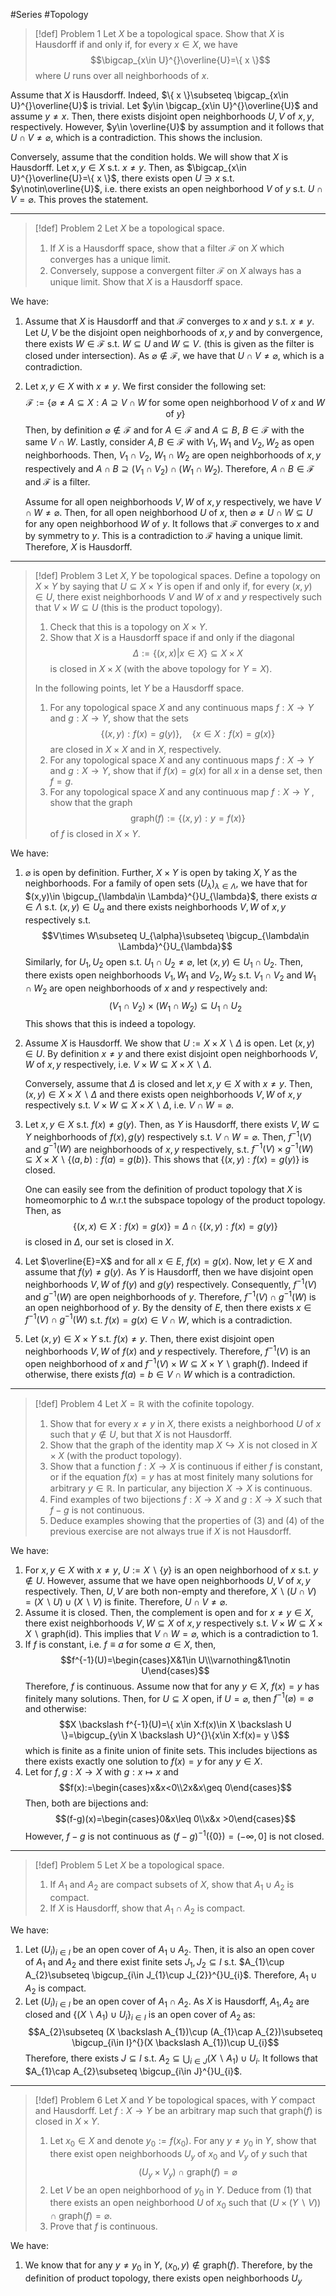 #Series #Topology 

> [!def] Problem 1
> Let $X$ be a topological space. Show that $X$ is Hausdorff if and only if, for every $x\in X$, we have $$\bigcap_{x\in U}^{}\overline{U}=\{ x \}$$ where $U$ runs over all neighborhoods of $x$.

Assume that $X$ is Hausdorff. Indeed, $\{ x \}\subseteq \bigcap_{x\in U}^{}\overline{U}$ is trivial. Let $y\in \bigcap_{x\in U}^{}\overline{U}$ and assume $y\neq x$. Then, there exists disjoint open neighborhoods $U,V$ of $x,y$, respectively. However, $y\in \overline{U}$ by assumption and it follows that $U\cap V\neq\varnothing$, which is a contradiction. This shows the inclusion.

Conversely, assume that the condition holds. We will show that $X$ is Hausdorff. Let $x,y\in X$ s.t. $x\neq y$. Then, as $\bigcap_{x\in U}^{}\overline{U}=\{ x \}$, there exists open $U\ni x$ s.t. $y\notin\overline{U}$, i.e. there exists an open neighborhood $V$ of $y$ s.t. $U\cap V=\varnothing$. This proves the statement.

---
> [!def] Problem 2
> Let $X$ be a topological space. 
> 1. If $X$ is a Hausdorff space, show that a filter $\mathcal{F}$ on $X$ which converges has a unique limit.
> 2. Conversely, suppose a convergent filter $\mathcal{F}$ on $X$ always has a unique limit. Show that $X$ is a Hausdorff space. 

We have: 
1. Assume that $X$ is Hausdorff and that $\mathcal{F}$ converges to $x$ and $y$ s.t. $x\neq y$. Let $U,V$ be the disjoint open neighborhoods of $x,y$ and by convergence, there exists $W\in \mathcal{F}$ s.t. $W\subseteq U$ and $W\subseteq V$. (this is given as the filter is closed under intersection). As $\varnothing\notin \mathcal{F}$, we have that $U\cap V\neq \varnothing$, which is a contradiction.
2. Let $x,y\in X$ with $x\neq y$. We first consider the following set: $$\mathcal{F}:=\{\varnothing\neq A\subseteq X: A\supseteq V\cap W \text{ for some open neighborhood }V\text{ of }x \text{ and }W\text{ of }y \}$$Then, by definition $\varnothing \notin \mathcal{F}$ and for $A\in \mathcal{F}$ and $A\subseteq B$, $B\in \mathcal{F}$ with the same $V\cap W$. Lastly, consider $A,B\in \mathcal{F}$ with $V_{1},W_{1}$ and $V_{2},W_{2}$ as open neighborhoods. Then, $V_{1}\cap V_{2}$, $W_{1}\cap W_{2}$ are open neighborhoods of $x,y$ respectively and $A \cap B\supseteq (V_{1}\cap V_{2})\cap(W_{1}\cap W_{2})$. Therefore, $A\cap B\in \mathcal{F}$ and $\mathcal{F}$ is a filter. 
   
   Assume for all open neighborhoods $V,W$ of $x,y$ respectively, we have $V\cap W\neq \varnothing$. Then, for all open neighborhood $U$ of $x$, then $\varnothing \neq U\cap W\subseteq U$ for any open neighborhood $W$ of $y$. It follows that $\mathcal{F}$ converges to $x$ and by symmetry to $y$. This is a contradiction to $\mathcal{F}$ having a unique limit. Therefore, $X$ is Hausdorff.
---
> [!def] Problem 3
> Let $X,Y$ be topological spaces. Define a topology on $X\times Y$ by saying that $U\subseteq X\times Y$ is open if and only if, for every $(x,y)\in U$, there exist neighborhoods $V$ and $W$ of $x$ and $y$ respectively such that $V\times W\subseteq U$ (this is the product topology).
> 1. Check that this is a topology on $X\times Y$.
> 2. Show that $X$ is a Hausdorff space if and only if the diagonal $$\Delta:=\{ (x,x)|x\in X \}\subseteq X\times X$$ is closed in $X\times X$ (with the above topology for $Y=X$).
> 
> In the following points, let $Y$ be a Hausdorff space.
>1. For any topological space $X$ and any continuous maps $f:X\to Y$ and $g:X\to Y$, show that the sets $$\{ (x,y):f(x)=g(y) \},\quad \{ x\in X:f(x)=g(x) \}$$ are closed in $X\times X$ and in $X$, respectively. 
>2. For any topological space $X$ and any continuous maps $f:X\to Y$ and $g:X\to Y$, show that if $f(x)=g(x)$ for all $x$ in a dense set, then $f=g$.
>3. For any topological space $X$ and any continuous map $f:X\to Y$ , show that the graph $$\text{graph}(f):=\{ (x,y) :y=f(x)\}$$ of $f$ is closed in $X\times Y$.

We have:
1. $\varnothing$ is open by definition. Further, $X\times Y$ is open by taking $X,Y$ as the neighborhoods. For a family of open sets $(U_{\lambda})_{\lambda\in \Lambda}$, we have that for $(x,y)\in \bigcup_{\lambda\in \Lambda}^{}U_{\lambda}$, there exists $\alpha\in \Lambda$ s.t. $(x,y)\in U_{\alpha}$ and there exists neighborhoods $V,W$ of $x,y$ respectively s.t. $$V\times W\subseteq U_{\alpha}\subseteq \bigcup_{\lambda\in \Lambda}^{}U_{\lambda}$$
	Similarly, for $U_{1},U_{2}$ open s.t. $U_{1}\cap U_{2}\neq \varnothing$, let $(x,y)\in U_{1}\cap U_{2}$. Then, there exists open neighborhoods $V_{1},W_{1}$ and $V_{2},W_{2}$  s.t. $V_{1}\cap V_{2}$ and $W_{1}\cap W_{2}$ are open neighborhoods of $x$ and $y$ respectively and: $$(V_{1}\cap V_{2})\times(W_{1}\cap W_{2})\subseteq U_{1}\cap U_{2}$$ This shows that this is indeed a topology.
2. Assume $X$ is Hausdorff. We show that $U:=X\times X \backslash\Delta$ is open. Let $(x,y)\in U$. By definition $x\neq y$ and there exist disjoint open neighborhoods $V,W$ of $x,y$ respectively, i.e. $V\times W\subseteq X\times X \backslash \Delta$. 
   
   Conversely, assume that $\Delta$ is closed and let $x,y\in X$ with $x\neq y$. Then, $(x,y)\in X\times X \backslash \Delta$ and there exists open neighborhoods $V,W$ of $x,y$ respectively s.t. $V\times W\subseteq X \times X \backslash \Delta$, i.e. $V\cap W=\varnothing$. 
3. Let $x,y\in X$ s.t. $f(x)\neq g(y)$. Then, as $Y$ is Hausdorff, there exists $V,W\subseteq Y$ neighborhoods of $f(x),g(y)$ respectively s.t. $V\cap W=\varnothing$. Then, $f^{-1}(V)$ and $g^{-1}(W)$ are neighborhoods of $x,y$ respectively, s.t. $f^{-1}(V)\times g^{-1}(W)\subseteq X\times X \backslash\{ (a,b):f(a)=g(b) \}$. This shows that $\{ (x,y):f(x)=g(y) \}$ is closed.
   
   One can easily see from the definition of product topology that $X$ is homeomorphic to $\Delta$ w.r.t the subspace topology of the product topology. Then, as $$\{(x,x)\in X:f(x) =g(x)\}=\Delta \cap\{ (x,y):f(x)= g(y)  \}$$ is closed in $\Delta$, our set is closed in $X$.
4. Let $\overline{E}=X$ and for all $x\in E$, $f(x)=g(x)$. Now, let $y\in X$ and assume that $f(y)\neq g(y)$. As $Y$ is Hausdorff, then we have disjoint open neighborhoods $V,W$ of $f(y)$ and $g(y)$ respectively. Consequently, $f^{-1}(V)$ and $g^{-1}(W)$ are open neighborhoods of $y$. Therefore, $f^{-1}(V)\cap g^{-1}(W)$ is an open neighborhood of $y$. By the density of $E$, then there exists $x\in f^{-1}(V)\cap g^{-1}(W)$ s.t. $f(x)=g(x)\in V\cap W$, which is a contradiction.
5. Let $(x,y)\in X\times Y$ s.t. $f(x)\neq y$. Then, there exist disjoint open neighborhoods $V,W$ of $f(x)$ and $y$ respectively. Therefore, $f^{-1}(V)$ is an open neighborhood of $x$ and $f^{-1}(V)\times W\subseteq X\times Y \backslash \text{graph}(f)$. Indeed if otherwise, there exists $f(a)=b\in V\cap W$ which is a contradiction. 
---
> [!def] Problem 4
> Let $X=\mathbb{R}$ with the cofinite topology.
> 1. Show that for every $x\neq y$ in $X$, there exists a neighborhood $U$ of $x$ such that $y\notin U$, but that $X$ is not Hausdorff.
> 2. Show that the graph of the identity map $X\hookrightarrow X$ is not closed in $X\times X$ (with the product topology).
> 3. Show that a function $f:X\to X$ is continuous if either $f$ is constant, or if the equation $f(x)=y$ has at most finitely many solutions for arbitrary $y\in \mathbb{R}$. In particular, any bijection $X\to X$ is continuous.
> 4. Find examples of two bijections $f:X\to X$ and $g:X\to X$ such that $f-g$ is not continuous.
> 5. Deduce examples showing that the properties of (3) and (4) of the previous exercise are not always true if $X$ is not Hausdorff.

We have: 
1. For $x,y\in X$ with $x\neq y$, $U:=X \backslash \{ y \}$ is an open neighborhood of $x$ s.t. $y\notin U$. However, assume that we have open neighborhoods $U,V$ of $x,y$ respectively. Then, $U,V$ are both non-empty and therefore,  $X \backslash(U\cap V)=(X \backslash U) \cup (X \backslash V)$ is finite. Therefore, $U\cap V \neq \varnothing$.
2. Assume it is closed. Then, the complement is open and for $x\neq y\in X$, there exist neighborhoods $V,W\subseteq X$ of $x,y$ respectively s.t. $V\times W\subseteq X\times X \backslash \text{graph}(\text{id})$. This implies that $V\cap W=\varnothing$, which is a contradiction to 1.
3. If $f$ is constant, i.e. $f\equiv a$ for some $a\in X$, then, $$f^{-1}(U)=\begin{cases}X&1\in U\\\varnothing&1\notin U\end{cases}$$Therefore, $f$ is continuous. Assume now that for any $y\in X$, $f(x)=y$ has finitely many solutions. Then, for $U\subseteq X$ open, if $U=\varnothing$, then $f^{-1}(\varnothing)=\varnothing$ and otherwise: $$X \backslash f^{-1}(U)=\{ x\in X:f(x)\in X \backslash U \}=\bigcup_{y\in X \backslash U}^{}\{x\in X:f(x)= y  \}$$which is finite as a finite union of finite sets. This includes bijections as there exists exactly one solution to $f(x)=y$ for any $y\in X$.
4. Let for $f,g:X\to X$ with $g:x\mapsto x$ and $$f(x):=\begin{cases}x&x<0\\2x&x\geq 0\end{cases}$$Then, both are bijections and: $$(f-g)(x)=\begin{cases}0&x\leq 0\\x&x >0\end{cases}$$However, $f-g$ is not continuous as $(f-g)^{-1}(\{ 0 \})=(-\infty,0]$ is not closed. 
---
> [!def] Problem 5
> Let $X$ be a topological space. 
> 1. If $A_{1}$ and $A_{2}$ are compact subsets of $X$, show that $A_{1}\cup A_{2}$ is compact.
> 2. If $X$ is Hausdorff, show that $A_{1}\cap A_{2}$ is compact.

We have:
1. Let $(U_{i})_{i\in I}$ be an open cover of $A_{1}\cup A_{2}$. Then, it is also an open cover of $A_{1}$ and $A_{2}$ and there exist finite sets $J_{1},J_{2}\subseteq I$ s.t. $A_{1}\cup A_{2}\subseteq \bigcup_{i\in J_{1}\cup J_{2}}^{}U_{i}$. Therefore, $A_{1}\cup A_{2}$ is compact.
2. Let $(U_{i})_{i\in I}$ be an open cover of $A_{1}\cap A_{2}$. As $X$ is Hausdorff, $A_{1},A_{2}$ are closed and $\{ (X \backslash A_{1})\cup U_{i} \}_{i\in I}$ is an open cover of $A_{2}$ as: $$A_{2}\subseteq (X \backslash A_{1})\cup (A_{1}\cap A_{2})\subseteq \bigcup_{i\in I}^{}(X \backslash A_{1})\cup U_{i}$$Therefore, there exists $J\subseteq I$ s.t. $A_{2}\subseteq \bigcup_{i\in J}(X \backslash A_{1})\cup U_{i}$. It follows that $A_{1}\cap A_{2}\subseteq \bigcup_{i\in J}^{}U_{i}$. 
---
> [!def] Problem 6
> Let $X$ and $Y$ be topological spaces, with $Y$ compact and Hausdorff. Let $f:X\to Y$ be an arbitrary map such that $\text{graph}(f)$ is closed in $X\times Y$.
> 1. Let $x_{0}\in X$ and denote $y_{0}:= f(x_{0})$. For any $y\neq y_{0}$ in $Y$, show that there exist open neighborhoods $U_{y}$ of $x_{0}$ and $V_{y}$ of $y$ such that $$(U_{y}\times V_{y})\cap \text{graph}(f)=\varnothing$$
> 2. Let $V$ be an open neighborhood of $y_{0}$ in $Y$. Deduce from (1) that there exists an open neighborhood $U$ of $x_{0}$ such that $(U \times(Y \backslash V))\cap \text{graph}(f)=\varnothing$.
> 3. Prove that $f$ is continuous.

We have:
1. We know that for any $y\neq y_{0}$ in $Y$, $(x_{0},y)\notin \text{graph}(f)$. Therefore, by the definition of product topology, there exists open neighborhoods $U_{y}$